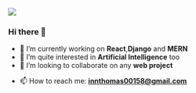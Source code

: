  
  
  ![](https://res.cloudinary.com/innthomas/image/upload/v1612322213/landscape_cv_m4gktf.jpg)

  ### Hi there 👋

- 🔭 I’m currently working on **React**,**Django** and **MERN**
- 🌱 I’m quite interested in **Artificial Intelligence** too
- 👯 I’m looking to collaborate on any **web project**
<!--- 🤔 I’m looking for help with ...-->
<!--- 💬 Ask me about ...-->
- 📫 How to reach me: **innthomas00158@gmail.com**
<!--- 😄 Pronouns: ...-->
<!--- ⚡ Fun fact: ...-->

